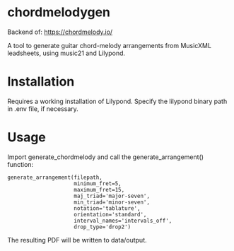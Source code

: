 # chordmelodygen
Backend of: https://chordmelody.io/

A tool to generate guitar chord-melody arrangements from MusicXML leadsheets, using music21 and Lilypond.

# Installation
Requires a working installation of Lilypond. Specify the lilypond binary path in .env file, if necessary.

# Usage
Import generate_chordmelody and call the generate_arrangement() function:

```
generate_arrangement(filepath,
                     minimum_fret=5,
                     maximum_fret=15,
                     maj_triad='major-seven',
                     min_triad='minor-seven',
                     notation='tablature',
                     orientation='standard',
                     interval_names='intervals_off',
                     drop_type='drop2')
```

The resulting PDF will be written to data/output.
